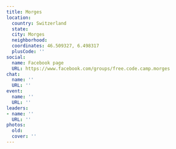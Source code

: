 ```yaml
---
title: Morges
location:
  country: Switzerland
  state: 
  city: Morges
  neighborhood: 
  coordinates: 46.509327, 6.498317
  plusCode: ''
social:
  name: Facebook page
  URL: https://www.facebook.com/groups/free.code.camp.morges
chat:
  name: ''
  URL: ''
event:
  name: ''
  URL: ''
leaders:
- name: ''
  URL: ''
photos:
  old: 
  cover: ''
---
```

